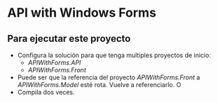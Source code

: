 # API with Windows Forms

## Para ejecutar este proyecto

- Configura la solución para que tenga multiples proyectos de inicio:
  - *APIWithForms.API*
  - *APIWithForms.Front*
- Puede ser que la referencia del proyecto *APIWithForms.Front* a *APIWithForms.Model* esté rota. Vuelve a referenciarlo. O
- Compila dos veces.
